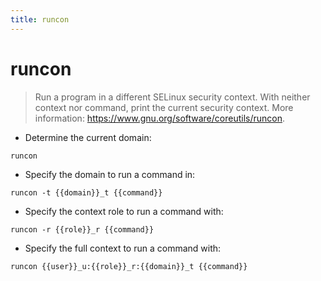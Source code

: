 ```yaml
---
title: runcon
---
```

# runcon

> Run a program in a different SELinux security context.
> With neither context nor command, print the current security context.
> More information: <https://www.gnu.org/software/coreutils/runcon>.

- Determine the current domain:

`runcon`

- Specify the domain to run a command in:

`runcon -t {{domain}}_t {{command}}`

- Specify the context role to run a command with:

`runcon -r {{role}}_r {{command}}`

- Specify the full context to run a command with:

`runcon {{user}}_u:{{role}}_r:{{domain}}_t {{command}}`
